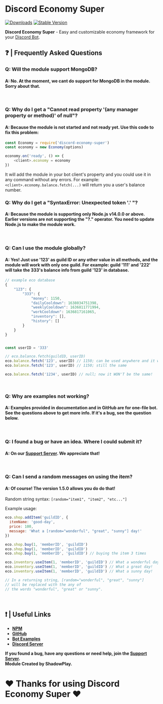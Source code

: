 # Discord Economy Super

[![Downloads](https://img.shields.io/npm/dt/discord-economy-super?style=for-the-badge)](https://www.npmjs.com/package/discord-economy-super)
[![Stable Version](https://img.shields.io/npm/v/discord-economy-super?style=for-the-badge)](https://www.npmjs.com/package/discord-economy-super)

<b>Discord Economy Super</b> - Easy and customizable economy framework for your [Discord Bot](https://discord.js.org/#/).

## ❓ | Frequently Asked Questions

### Q: Will the module support MongoDB?
#### A: No. At the moment, we cant do support for MongoDB in the module. Sorry about that.
<br>

### Q: Why do I get a "Cannot read property '(any manager property or method)' of null"?
#### A: Because the module is not started and not ready yet. Use this code to fix this problem:
```js
const Economy = require('discord-economy-super')
const economy = new Economy(options)

economy.on('ready', () => {
    <client>.economy = economy
})
```
It will add the module in your bot client's property and you could use it in any command without any errors. For example: `<client>.economy.balance.fetch(...)` will return you a user's balance number.
<br>

### Q: Why do I get a "SyntaxError: Unexpected token '.' "?
#### A: Because the module is supporting only Node.js v14.0.0 or above. Earlier versions are not supporting the "?." operator. You need to update Node.js to make the module work.
<br>

### Q: Can I use the module globally?
#### A: Yes! Just use '123' as guild ID or any other value in all methods, and the module will work with only one guild. For example: guild '111' and '222' will take the 333's balance info from guild '123' in database.

```js
// example eco database
{
    "123": {
	    "333": {
		    "money": 1150,
		    "dailyCooldown": 1638034751398,
		    "weeklyCooldown": 1636811771994,
		    "workCooldown": 1636817161065,
		    "inventory": [],
		    "history": []
	    }
    }
}


const userID = '333'

// eco.balance.fetch(guildID, userID)
eco.balance.fetch('123', userID) // 1150; can be used anywhere and it will be the same
eco.balance.fetch('123', userID) // 1150; still the same

eco.balance.fetch('1234', userID) // null; now it WON'T be the same!
```

<br>

### Q: Why are examples not working?
#### A: Examples provided in documentation and in GitHub are for one-file bot. See the questions above to get more info. If it's a bug, see the question below.
<br>

### Q: I found a bug or have an idea. Where I could submit it?
#### A: On our [Support Server](https://discord.gg/4pWKq8vUnb). We appreciate that!
<br>

### Q: Can I send a random messages on using the item?
#### A: Of course! The version 1.5.0 allows you do do that!
Random string syntax: `[random="item1", "item2", "etc..."]`

Example usage:
```js
eco.shop.addItem('guildID', {
  itemName: 'good-day',
  price: 100,
  message: 'What a [random="wonderful", "great", "sunny"] day!'
})

eco.shop.buy(1, 'memberID', 'guildID')
eco.shop.buy(1, 'memberID', 'guildID')
eco.shop.buy(1, 'memberID', 'guildID') // buying the item 3 times

eco.inventory.useItem(1, 'memberID', 'guildID') // What a wonderful day!
eco.inventory.useItem(1, 'memberID', 'guildID') // What a great day!
eco.inventory.useItem(1, 'memberID', 'guildID') // What a sunny day!

// In a returning string, [random="wonderful", "great", "sunny"]
// will be replaced with the any of 
// the words "wonderful", "great" or "sunny".
```
<br>

## ❗ | Useful Links
<ul>
<li><b><a href = "https://www.npmjs.com/package/discord-economy-super">NPM</a></b></li>
<li><b><a href = "https://github.com/shadowplay1/discord-economy-super">GitHub</a></b></li>
<li><b><a href = "https://github.com/shadowplay1/discord-economy-super/tree/main/examples">Bot Examples</a></b></li>
<li><b><a href = "https://discord.gg/4pWKq8vUnb">Discord Server</a></b></li>
</ul>
<b>If you found a bug, have any questions or need help, join the <a href = "https://discord.gg/4pWKq8vUnb">Support Server</a>.</b>
<br>
<b>Module Created by ShadowPlay.</b>

# ❤️ Thanks for using Discord Economy Super ❤️